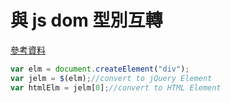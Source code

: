 # 與 js dom 型別互轉

[參考資料](https://www.edureka.co/community/95301/how-can-i-convert-a-dom-element-to-a-jquery-element)


```js
var elm = document.createElement("div");
var jelm = $(elm);//convert to jQuery Element
var htmlElm = jelm[0];//convert to HTML Element
```